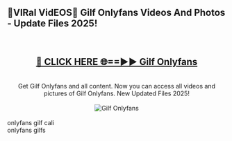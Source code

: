<h2>🔴VIRal VidEOS🔴 Gilf Onlyfans Videos And Photos - Update Files 2025!</h2>
<br>
<div align="center">
<h2><a href="https://virallinks.top/odZfE0" rel="nofollow">🔴 CLICK HERE 🌐==►► Gilf Onlyfans</a></h2>
<br>
Get Gilf Onlyfans and all content. Now you can access all videos and pictures of Gilf Onlyfans. New Updated Files 2025!
<br>
<br>
<a href="https://virallinks.top/odZfE0" rel="nofollow" data-target="animated-image.originalLink"><img src="https://i.imgur.com/dJHk4Zq.gif)" alt="Gilf Onlyfans" style="max-width: 100%; display: inline-block;" data-target="animated-image.originalImage"></a>
</div>
<br>
onlyfans gilf cali<br>
onlyfans gilfs